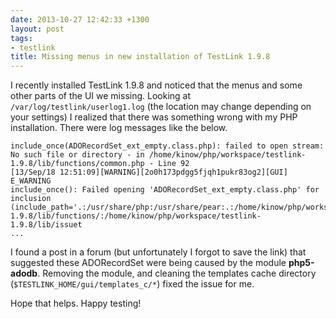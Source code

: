 ```yaml
---
date: 2013-10-27 12:42:33 +1300
layout: post
tags:
- testlink
title: Missing menus in new installation of TestLink 1.9.8
---
```


I recently installed TestLink 1.9.8 and noticed that the menus and some other parts 
of the UI we missing. Looking at <code>/var/log/testlink/userlog1.log</code> (the location 
may change depending on your settings) I realized that there was something wrong 
with my PHP installation. There were log messages like the below.

    include_once(ADORecordSet_ext_empty.class.php): failed to open stream: No such file or directory - in /home/kinow/php/workspace/testlink-1.9.8/lib/functions/common.php - Line 92
    [13/Sep/18 12:51:09][WARNING][2o0h173pdgg5fjqh1pukr83og2][GUI]
    E_WARNING
    include_once(): Failed opening 'ADORecordSet_ext_empty.class.php' for inclusion (include_path='.:/usr/share/php:/usr/share/pear:.:/home/kinow/php/workspace/testlink-1.9.8/lib/functions/:/home/kinow/php/workspace/testlink-1.9.8/lib/issuet
    ...
    
I found a post in a forum (but unfortunately I forgot to save the link) that suggested 
these ADORecordSet were being caused by the module **php5-adodb**. Removing the module, and 
cleaning the templates cache directory (<code>$TESTLINK_HOME/gui/templates_c/*</code>) 
fixed the issue for me.

Hope that helps.
Happy testing!

